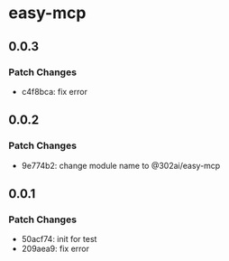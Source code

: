 # easy-mcp

## 0.0.3

### Patch Changes

- c4f8bca: fix error

## 0.0.2

### Patch Changes

- 9e774b2: change module name to @302ai/easy-mcp

## 0.0.1

### Patch Changes

- 50acf74: init for test
- 209aea9: fix error
